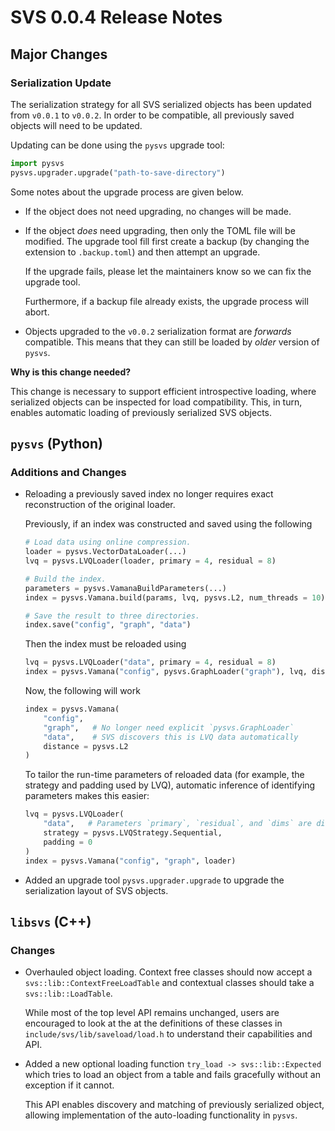 # SVS 0.0.4 Release Notes

## Major Changes

### Serialization Update

The serialization strategy for all SVS serialized objects has been updated from `v0.0.1` to
`v0.0.2`. In order to be compatible, all previously saved objects will need to be updated.

Updating can be done using the `pysvs` upgrade tool:
```python
import pysvs
pysvs.upgrader.upgrade("path-to-save-directory")
```
Some notes about the upgrade process are given below.

* If the object does not need upgrading, no changes will be made.
* If the object *does* need upgrading, then only the TOML file will be modified. The upgrade
  tool fill first create a backup (by changing the extension to `.backup.toml`) and
  then attempt an upgrade.

  If the upgrade fails, please let the maintainers know so we can fix the upgrade tool.

  Furthermore, if a backup file already exists, the upgrade process will abort.
* Objects upgraded to the `v0.0.2` serialization format are *forwards* compatible.
  This means that they can still be loaded by *older* version of `pysvs`.

**Why is this change needed?**

This change is necessary to support efficient introspective loading, where serialized
objects can be inspected for load compatibility. This, in turn, enables automatic loading
of previously serialized SVS objects.

## `pysvs` (Python)

### Additions and Changes

* Reloading a previously saved index no longer requires exact reconstruction of the original
  loader.

  Previously, if an index was constructed and saved using the following
  ```python
  # Load data using online compression.
  loader = pysvs.VectorDataLoader(...)
  lvq = pysvs.LVQLoader(loader, primary = 4, residual = 8)

  # Build the index.
  parameters = pysvs.VamanaBuildParameters(...)
  index = pysvs.Vamana.build(params, lvq, pysvs.L2, num_threads = 10)

  # Save the result to three directories.
  index.save("config", "graph", "data")
  ```
  Then the index must be reloaded using
  ```python
  lvq = pysvs.LVQLoader("data", primary = 4, residual = 8)
  index = pysvs.Vamana("config", pysvs.GraphLoader("graph"), lvq, distance = pysvs.L2)
  ```
  Now, the following will work
  ```python
  index = pysvs.Vamana(
      "config",
      "graph",   # No longer need explicit `pysvs.GraphLoader`
      "data",    # SVS discovers this is LVQ data automatically
      distance = pysvs.L2
  )
  ```
  To tailor the run-time parameters of reloaded data (for example, the strategy and padding
  used by LVQ), automatic inference of identifying parameters makes this easier:
  ```python
  lvq = pysvs.LVQLoader(
      "data",   # Parameters `primary`, `residual`, and `dims` are discovered automatically
      strategy = pysvs.LVQStrategy.Sequential,
      padding = 0
  )
  index = pysvs.Vamana("config", "graph", loader)
  ```

* Added an upgrade tool `pysvs.upgrader.upgrade` to upgrade the serialization layout of SVS
  objects.

## `libsvs` (C++)

### Changes

* Overhauled object loading. Context free classes should now accept a
  `svs::lib::ContextFreeLoadTable` and contextual classes should take a
  `svs::lib::LoadTable`.

  While most of the top level API remains unchanged, users are encouraged to look at the
  at the definitions of these classes in `include/svs/lib/saveload/load.h` to understand
  their capabilities and API.
* Added a new optional loading function `try_load -> svs::lib::Expected` which tries to load
  an object from a table and fails gracefully without an exception if it cannot.

  This API enables discovery and matching of previously serialized object, allowing
  implementation of the auto-loading functionality in `pysvs`.

